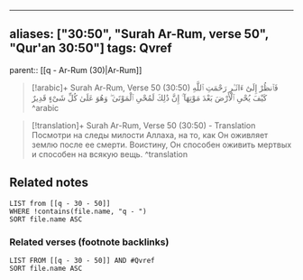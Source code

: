 
---
aliases: ["30:50", "Surah Ar-Rum, verse 50", "Qur'an 30:50"]
tags: Qvref
---

parent:: [[q - Ar-Rum (30)|Ar-Rum]]

> [!arabic]+ Surah Ar-Rum, Verse 50 (30:50)
> <span class="quran-arabic">فَٱنظُرْ إِلَىٰٓ ءَاثَـٰرِ رَحْمَتِ ٱللَّهِ كَيْفَ يُحْىِ ٱلْأَرْضَ بَعْدَ مَوْتِهَآ ۚ إِنَّ ذَٰلِكَ لَمُحْىِ ٱلْمَوْتَىٰ ۖ وَهُوَ عَلَىٰ كُلِّ شَىْءٍ قَدِيرٌ</span>
^arabic

> [!translation]+ Surah Ar-Rum, Verse 50 (30:50) - Translation
> Посмотри на следы милости Аллаха, на то, как Он оживляет землю после ее смерти. Воистину, Он способен оживить мертвых и способен на всякую вещь.
^translation



## Related notes
```dataview
LIST from [[q - 30 - 50]]
WHERE !contains(file.name, "q - ")
SORT file.name ASC
```

### Related verses (footnote backlinks)
```dataview
LIST FROM [[q - 30 - 50]] AND #Qvref
SORT file.name ASC
```

